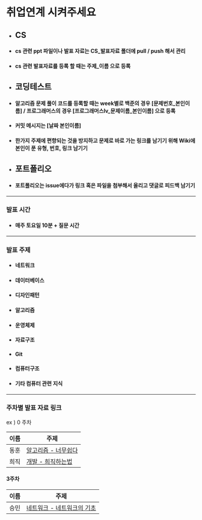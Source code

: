 # 취업연계 시켜주세요

-   ## CS

-   #### cs 관련 ppt 파일이나 발표 자료는 CS_발표자료 폴더에 pull / push 해서 관리

-   #### cs 관련 발표자료를 등록 할 때는 주제_이름 으로 등록

-   ## 코딩테스트

-   #### 알고리즘 문제 풀이 코드를 등록할 때는 week별로 백준의 경우 [문제번호_본인이름] / 프로그래머스의 경우 [프로그래머스lv_문제이름_본인이름] 으로 등록

-   #### 커밋 메시지는 [날짜 본인이름]

-   #### 한가지 주제에 편향되는 것을 방지하고 문제로 바로 가는 링크를 남기기 위해 Wiki에 본인이 푼 유형, 번호, 링크 남기기

-   ## 포트폴리오

-   #### 포트폴리오는 issue에다가 링크 혹은 파일을 첨부해서 올리고 댓글로 피드백 남기기

---

### 발표 시간

-   #### 매주 토요일 10분 + 질문 시간

---

### 발표 주제

-  #### 네트워크
-  #### 데이터베이스
-  #### 디자인패턴
-  #### 알고리즘
-  #### 운영체제
-  #### 자료구조
-  #### Git
-  #### 컴퓨터구조
-  #### 기타 컴퓨터 관련 지식

---

### 주차별 발표 자료 링크

ex ) 0 주차

| 이름 | 주제  |
| ------ | ------------------------------------------------------------------------------------------------------------------------------------------------------------------ |
| 동훈  | [알고리즘 - 너무쉽다](https://github.com/ldh019) |
| 희직  | [개발 - 희직하는법](https://github.com/jhg3410) |
#### 3주차

| 이름 | 주제  |
--------|-----------------------|
| 승민 | [네트워크 - 네트워크의 기초](https://github.com/Seungmin-develop/Algorithm_Study/blob/main/CS_%EB%B0%9C%ED%91%9C%EC%9E%90%EB%A3%8C/CS_%EB%84%A4%ED%8A%B8%EC%9B%8C%ED%81%AC%EC%9D%98_%EA%B8%B0%EC%B4%88.pdf) |                                                                                                                                                     
